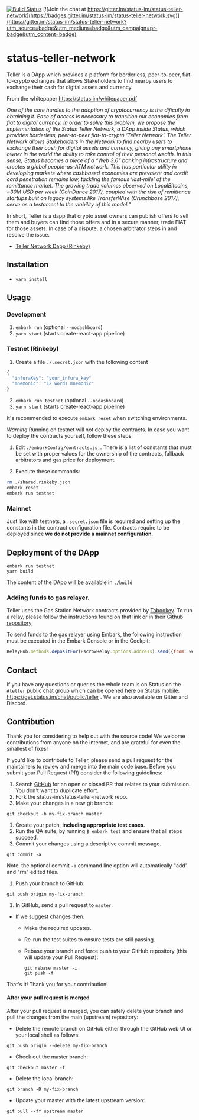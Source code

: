 [![Build Status](https://travis-ci.org/status-im/status-teller-network.svg?branch=master)](https://travis-ci.org/status-im/status-teller-network) [![Join the chat at https://gitter.im/status-im/status-teller-network](https://badges.gitter.im/status-im/status-teller-network.svg)](https://gitter.im/status-im/status-teller-network?utm_source=badge&utm_medium=badge&utm_campaign=pr-badge&utm_content=badge)

# status-teller-network

Teller is a DApp which provides a platform for borderless, peer-to-peer, fiat-to-crypto echanges that allows Stakeholders to find nearby users to exchange their cash for digital assets and currency.

From the whitepaper https://status.im/whitepaper.pdf

*One of the core hurdles to the adoption of cryptocurrency is the dificulty in obtaining it. Ease of access is necessary to transition our economies from fiat to digital currency.
In order to solve this problem, we propose the implementation of the Status Teller Network, a
DApp inside Status, which provides borderless, peer-to-peer fiat-to-crypto ‘Teller Network’.
The Teller Network allows Stakeholders in the Network to find nearby users to exchange their
cash for digital assets and currency, giving any smartphone owner in the world the ability to
take control of their personal wealth.
In this sense, Status becomes a piece of a “Web 3.0” banking infrastructure and creates a
global people-as-ATM network. This has particular utility in developing markets where cashbased economies are prevalent and credit card penetration remains low, tackling the famous
‘last-mile’ of the remittance market.
The growing trade volumes observed on LocalBitcoins, ~30M USD per week
(CoinDance 2017), coupled with the rise of remittance startups built on legacy systems like
TransferWise (Crunchbase 2017), serve as a testament to the viability of this model.*"


In short, Teller is a dapp that crypto asset owners can publish offers to sell them and buyers can find those offers and in a secure manner, trade FIAT for those assets. In case of a dispute, a chosen arbitrator steps in and resolve the issue.

* [Teller Network Dapp (Rinkeby)](https://status-im.github.io/status-teller-network/build/)

## Installation

- `yarn install`

## Usage

### Development
1. `embark run` (optional `--nodashboard`)
2. `yarn start` (starts create-react-app pipeline)

### Testnet (Rinkeby)

1. Create a file `./.secret.json` with the following content
```js
{
  "infuraKey": "your_infura_key"
  "mnemonic": "12 words mnemonic"
}
```
2. `embark run testnet` (optional `--nodashboard`)
3. `yarn start` (starts create-react-app pipeline)

It's recommended to execute `embark reset` when switching environments.

*Warning*
Running on testnet will not deploy the contracts. In case you want to deploy the contracts yourself, follow these steps:

1. Edit `./embarkConfig/contracts.js,`. There is a list of constants that must be set with proper values for the ownership of the contracts, fallback arbitrators and gas price for deployment.

2. Execute these commands:
```bash
rm ./shared.rinkeby.json
embark reset
embark run testnet
```

### Mainnet
Just like with testnets, a `.secret.json` file is required and setting up the constants in the contract configuration file. Contracts require to be deployed since **we do not provide a mainnet configuration**. 


## Deployment of the DApp
```
embark run testnet
yarn build
```

The content of the DApp will be available in `./build`


### Adding funds to gas relayer.
Teller uses the Gas Station Network contracts provided by [Tabookey](https://www.npmjs.com/package/tabookey-gasless). To run a relay, please follow the instructions found on that link or in their [Github repository](https://github.com/opengsn/gsn#readme)

To send funds to the gas relayer using Embark, the following instruction must be executed in the Embark Console or in the Cockpit:
```js
RelayHub.methods.depositFor(EscrowRelay.options.address).send({from: web3.eth.defaultAccount, value: web3.utils.toWei("0.1", "ether")});
```

## Contact
If you have any questions or queries the whole team is on Status on the `#teller` public chat group which can be opened here on Status mobile: https://get.status.im/chat/public/teller . We are also available on Gitter and Discord.

## Contribution
Thank you for considering to help out with the source code! We welcome contributions from anyone on the internet, and are grateful for even the smallest of fixes!

If you'd like to contribute to Teller, please send a pull request for the maintainers to review and merge into the main code base. Before you submit your Pull Request (PR) consider the following guidelines:

1. Search [GitHub](https://github.com/status-im/status-teller-network/pulls) for an open or closed PR
  that relates to your submission. You don't want to duplicate effort.
1. Fork the status-im/status-teller-network repo.
1. Make your changes in a new git branch:

```shell
git checkout -b my-fix-branch master
```

1. Create your patch, **including appropriate test cases**.
1. Run the QA suite, by running `$ embark test` and ensure that all steps succeed.
1. Commit your changes using a descriptive commit message.

```shell
git commit -a
```
Note: the optional commit `-a` command line option will automatically "add" and "rm" edited files.

1. Push your branch to GitHub:

```shell
git push origin my-fix-branch
```

1. In GitHub, send a pull request to `master`.
* If we suggest changes then:
  * Make the required updates.
  * Re-run the test suites to ensure tests are still passing.
  * Rebase your branch and force push to your GitHub repository (this will update your Pull Request):

    ```shell
    git rebase master -i
    git push -f
    ```

That's it! Thank you for your contribution!

#### After your pull request is merged

After your pull request is merged, you can safely delete your branch and pull the changes
from the main (upstream) repository:

* Delete the remote branch on GitHub either through the GitHub web UI or your local shell as follows:

```shell
git push origin --delete my-fix-branch
```

* Check out the master branch:

```shell
git checkout master -f
```

* Delete the local branch:

```shell
git branch -D my-fix-branch
```

* Update your master with the latest upstream version:

```shell
git pull --ff upstream master
```
